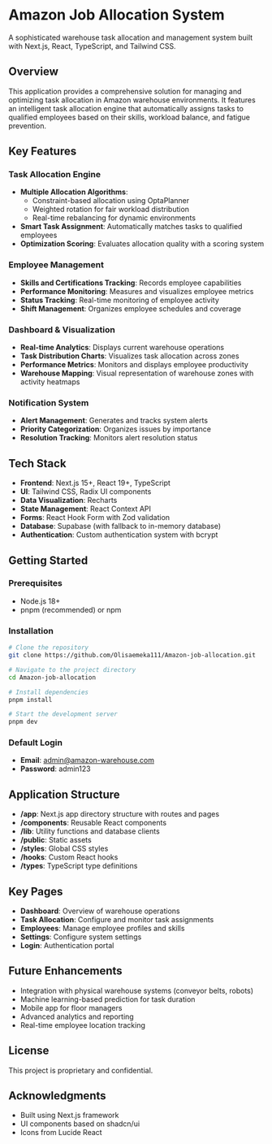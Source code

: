 # Amazon Job Allocation System

A sophisticated warehouse task allocation and management system built with Next.js, React, TypeScript, and Tailwind CSS.

## Overview

This application provides a comprehensive solution for managing and optimizing task allocation in Amazon warehouse environments. It features an intelligent task allocation engine that automatically assigns tasks to qualified employees based on their skills, workload balance, and fatigue prevention.

## Key Features

### Task Allocation Engine
- **Multiple Allocation Algorithms**:
  - Constraint-based allocation using OptaPlanner
  - Weighted rotation for fair workload distribution
  - Real-time rebalancing for dynamic environments
- **Smart Task Assignment**: Automatically matches tasks to qualified employees
- **Optimization Scoring**: Evaluates allocation quality with a scoring system

### Employee Management
- **Skills and Certifications Tracking**: Records employee capabilities
- **Performance Monitoring**: Measures and visualizes employee metrics
- **Status Tracking**: Real-time monitoring of employee activity
- **Shift Management**: Organizes employee schedules and coverage

### Dashboard & Visualization
- **Real-time Analytics**: Displays current warehouse operations
- **Task Distribution Charts**: Visualizes task allocation across zones
- **Performance Metrics**: Monitors and displays employee productivity
- **Warehouse Mapping**: Visual representation of warehouse zones with activity heatmaps

### Notification System
- **Alert Management**: Generates and tracks system alerts
- **Priority Categorization**: Organizes issues by importance
- **Resolution Tracking**: Monitors alert resolution status

## Tech Stack

- **Frontend**: Next.js 15+, React 19+, TypeScript
- **UI**: Tailwind CSS, Radix UI components
- **Data Visualization**: Recharts
- **State Management**: React Context API
- **Forms**: React Hook Form with Zod validation
- **Database**: Supabase (with fallback to in-memory database)
- **Authentication**: Custom authentication system with bcrypt

## Getting Started

### Prerequisites
- Node.js 18+ 
- pnpm (recommended) or npm

### Installation

```bash
# Clone the repository
git clone https://github.com/Olisaemeka111/Amazon-job-allocation.git

# Navigate to the project directory
cd Amazon-job-allocation

# Install dependencies
pnpm install

# Start the development server
pnpm dev
```

### Default Login
- **Email**: admin@amazon-warehouse.com
- **Password**: admin123

## Application Structure

- **/app**: Next.js app directory structure with routes and pages
- **/components**: Reusable React components
- **/lib**: Utility functions and database clients
- **/public**: Static assets
- **/styles**: Global CSS styles
- **/hooks**: Custom React hooks
- **/types**: TypeScript type definitions

## Key Pages

- **Dashboard**: Overview of warehouse operations
- **Task Allocation**: Configure and monitor task assignments
- **Employees**: Manage employee profiles and skills
- **Settings**: Configure system settings
- **Login**: Authentication portal

## Future Enhancements

- Integration with physical warehouse systems (conveyor belts, robots)
- Machine learning-based prediction for task duration
- Mobile app for floor managers
- Advanced analytics and reporting
- Real-time employee location tracking

## License

This project is proprietary and confidential.

## Acknowledgments

- Built using Next.js framework
- UI components based on shadcn/ui
- Icons from Lucide React
